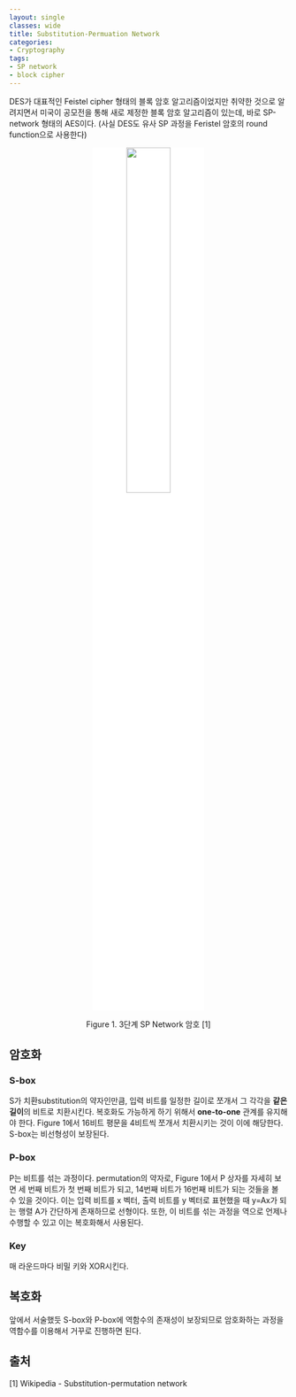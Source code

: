 ```yaml
---
layout: single
classes: wide
title: Substitution-Permuation Network
categories:
- Cryptography
tags:
- SP network
- block cipher
---
```


DES가 대표적인 Feistel cipher 형태의 블록 암호 알고리즘이었지만 취약한 것으로 알려지면서 미국이 공모전을 통해 새로 제정한 블록 암호 알고리즘이 있는데, 바로 SP-network 형태의 AES이다. (사실 DES도 유사 SP 과정을 Feristel 암호의 round function으로 사용한다)

<div align="center">
	<img src = "https://upload.wikimedia.org/wikipedia/commons/c/cd/SubstitutionPermutationNetwork2.png" width="40%" style="background-color:white;"/>
    <p>
        Figure 1. 3단계 SP Network 암호 [1]
    </p>
</div>



## 암호화

### S-box

S가 치환substitution의 약자인만큼, 입력 비트를 일정한 길이로 쪼개서 그 각각을 **같은 길이**의 비트로 치환시킨다. 복호화도 가능하게 하기 위해서 **one-to-one** 관계를 유지해야 한다. Figure 1에서 16비트 평문을 4비트씩 쪼개서 치환시키는 것이 이에 해당한다. S-box는 비선형성이 보장된다.



### P-box

P는 비트를 섞는 과정이다. permutation의 약자로, Figure 1에서 P 상자를 자세히 보면 세 번째 비트가 첫 번째 비트가 되고, 14번째 비트가 16번째 비트가 되는 것들을 볼 수 있을 것이다. 이는 입력 비트를 x 벡터, 출력 비트를 y 벡터로 표현했을 때 y=Ax가 되는 행렬 A가 간단하게 존재하므로 선형이다. 또한, 이 비트를 섞는 과정을 역으로 언제나 수행할 수 있고 이는 복호화해서 사용된다.



### Key

매 라운드마다 비밀 키와 XOR시킨다.



## 복호화

앞에서 서술했듯 S-box와 P-box에 역함수의 존재성이 보장되므로 암호화하는 과정을 역함수를 이용해서 거꾸로 진행하면 된다.



## 출처

[1] Wikipedia - Substitution-permutation network